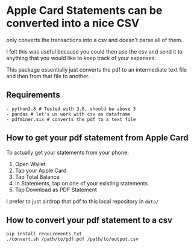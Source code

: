 # Apple Card Statements can be converted into a nice CSV

only converts the transactions into a csv and doesn't parse all of them.

I felt this was useful because you could then use the csv and send it to 
anything that you would like to keep track of your expenses.

This package essentially just converts the pdf to an intermediate text file
and then from that file to another. 

## Requirements

```
- python3.8 # Tested with 3.8, should be above 3
- pandas # let's us work with csv as dataframe
- pdfminer.six # converts the pdf to a text file
```

## How to get your pdf statement from Apple Card

To actually get your statements from your phone:
1. Open Wallet
2. Tap your Apple Card
3. Tap Total Balance
4. in Statements, tap on one of your existing statements
5. Tap Download as PDF Statement

I prefer to just airdrop that pdf to this local repository in `data/`

## How to convert your pdf statement to a csv


```
pip install requirements.txt
./convert.sh /path/to/pdf.pdf /path/to/output.csv
```
